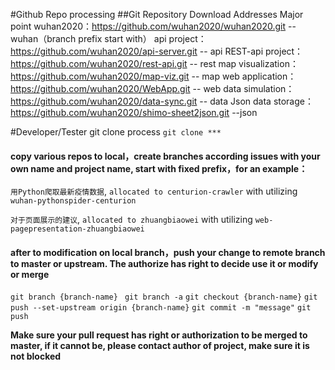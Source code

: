 #Github Repo processing
##Git Repository Download Addresses
Major point wuhan2020：https://github.com/wuhan2020/wuhan2020.git  -- wuhan（branch prefix start with）
api project： https://github.com/wuhan2020/api-server.git -- api
REST-api project： https://github.com/wuhan2020/rest-api.git  -- rest
map visualization： https://github.com/wuhan2020/map-viz.git -- map
web application： https://github.com/wuhan2020/WebApp.git  -- web
data simulation：https://github.com/wuhan2020/data-sync.git  -- data
Json data storage：https://github.com/wuhan2020/shimo-sheet2json.git --json

#Developer/Tester git clone process
`git clone *** ` 

#### copy various repos to local，create branches according issues with your own name and project name, start with fixed prefix，for an example：
`用Python爬取最新疫情数据`, `allocated to centurion-crawler` with utilizing 
`wuhan-pythonspider-centurion`

`对于页面展示的建议`, `allocated to zhuangbiaowei` with utilizing
`web-pagepresentation-zhuangbiaowei`

#### after to modification on local branch，push your change to remote branch to master or upstream. The authorize has right to decide use it or modify or merge
`git branch {branch-name} `
`git branch -a`
`git checkout {branch-name}`
`git push --set-upstream origin {branch-name}`
`git commit -m "message"`
`git push`

**Make sure your pull request has right or authorization to be merged to master, if it cannot be, please contact author of project, make sure it is not blocked**

